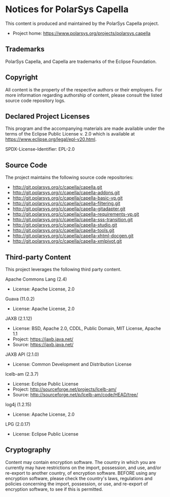 # Notices for PolarSys Capella

This content is produced and maintained by the PolarSys Capella project.

* Project home: https://www.polarsys.org/projects/polarsys.capella

## Trademarks

PolarSys Capella, and Capella are trademarks of the Eclipse Foundation.

## Copyright

All content is the property of the respective authors or their employers. For
more information regarding authorship of content, please consult the listed
source code repository logs.

## Declared Project Licenses

This program and the accompanying materials are made available under the terms
of the Eclipse Public License v. 2.0 which is available at
https://www.eclipse.org/legal/epl-v20.html.

SPDX-License-Identifier: EPL-2.0

## Source Code

The project maintains the following source code repositories:

* http://git.polarsys.org/c/capella/capella.git
* http://git.polarsys.org/c/capella/capella-addons.git
* http://git.polarsys.org/c/capella/capella-basic-vp.git
* http://git.polarsys.org/c/capella/capella-filtering.git
* http://git.polarsys.org/c/capella/capella-gitadapter.git
* http://git.polarsys.org/c/capella/capella-requirements-vp.git
* http://git.polarsys.org/c/capella/capella-sss-transition.git
* http://git.polarsys.org/c/capella/capella-studio.git
* http://git.polarsys.org/c/capella/capella-tools.git
* http://git.polarsys.org/c/capella/capella-xhtml-docgen.git
* http://git.polarsys.org/c/capella/capella-xmlpivot.git

## Third-party Content

This project leverages the following third party content.

Apache Commons Lang (2.4)

* License: Apache License, 2.0 

Guava (11.0.2)

* License: Apache License, 2.0

JAXB (2.1.12)

* License: BSD, Apache 2.0, CDDL, Public Domain, MIT License, Apache 1.1 
* Project: https://jaxb.java.net/
* Source: https://jaxb.java.net/

JAXB API (2.1.0)

* License: Common Development and Distribution License

lcelb-am (2.3.7)

* License: Eclipse Public License
* Project: http://sourceforge.net/projects/lcelb-am/
* Source: http://sourceforge.net/p/lcelb-am/code/HEAD/tree/

log4j (1.2.15)

* License: Apache License, 2.0

LPG (2.0.17)

* License: Eclipse Public License

## Cryptography

Content may contain encryption software. The country in which you are currently
may have restrictions on the import, possession, and use, and/or re-export to
another country, of encryption software. BEFORE using any encryption software,
please check the country's laws, regulations and policies concerning the import,
possession, or use, and re-export of encryption software, to see if this is
permitted.